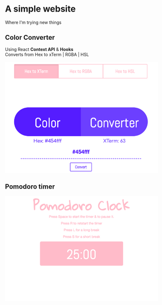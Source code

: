 # A simple website
Where I'm trying new things 
## Color Converter 
 Using React **Context API** & **Hooks**
<br />
Converts from Hex to xTerm | RGBA | HSL
<br />
<br  />
![color converter screenshot](./src/drawable/imgsForREADME/screenshotcolorconverter.png?raw=true)

## Pomodoro timer
![pomodoro screenshot](./src/drawable/imgsForREADME/screenshotpomodoro.png?raw=true) 

